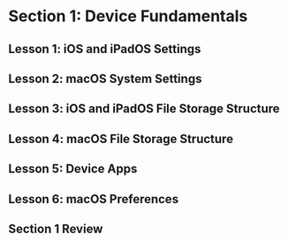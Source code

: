 # **Section 1: Device Fundamentals**
## Lesson 1: iOS and iPadOS Settings
## Lesson 2: macOS System Settings
## Lesson 3: iOS and iPadOS File Storage Structure
## Lesson 4: macOS File Storage Structure
## Lesson 5: Device Apps
## Lesson 6: macOS Preferences
## Section 1 Review

